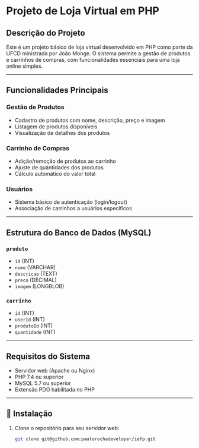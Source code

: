 # Projeto de Loja Virtual em PHP

## Descrição do Projeto
Este é um projeto básico de loja virtual desenvolvido em PHP como parte da UFCD ministrada por João Monge. O sistema permite a gestão de produtos e carrinhos de compras, com funcionalidades essenciais para uma loja online simples.

---

## Funcionalidades Principais

### Gestão de Produtos
- Cadastro de produtos com nome, descrição, preço e imagem
- Listagem de produtos disponíveis
- Visualização de detalhes dos produtos

### Carrinho de Compras
- Adição/remoção de produtos ao carrinho
- Ajuste de quantidades dos produtos
- Cálculo automático do valor total

### Usuários
- Sistema básico de autenticação (login/logout)
- Associação de carrinhos a usuários específicos

---

## Estrutura do Banco de Dados (MySQL)

### `produto`
- `id` (INT)
- `nome` (VARCHAR)
- `descricao` (TEXT)
- `preco` (DECIMAL)
- `imagem` (LONGBLOB)

### `carrinho`
- `id` (INT)
- `userId` (INT)
- `produtoId` (INT)
- `quantidade` (INT)

---

## Requisitos do Sistema
- Servidor web (Apache ou Nginx)
- PHP 7.4 ou superior
- MySQL 5.7 ou superior
- Extensão PDO habilitada no PHP

---

## 🚀 Instalação

1. Clone o repositório para seu servidor web:
   ```bash
   git clone git@github.com:paulorochadeveloper/iefp.git
